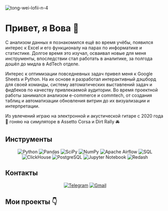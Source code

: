 ![tong-wei-lofii-n-4](https://github.com/user-attachments/assets/09816899-0ae2-4cc3-b85b-3e934862b2b8)

# Привет, я Вова 👋
С анализом данных я познакомился ещё во время учёбы, появился интерес к Excel и его функционалу на парах по информатике и статистике. Долгое время это изучал, осваивал новые для меня инструменты, впоследствии стал работать в аналитике, за полгода дошёл до мидла в AdTech отделе.

Интерес к оптимизации повседневных задач привел меня к Google Sheets и Python. На их основе я разработал интерактивный дэшборд для своей команды, систему автоматических выставлений задач и фидбеков по качеству привлекаемой аудитории. Во время проектной работы занимался анализом e-commerce и commtech, от создания таблиц и автоматизации обновления витрин до их визуализации и интерпретации. 

Из увлечений играю на электронной и акустической гитаре с 2020 года 🎸 гоняю на симуляторе в Assetto Corsa и Dirt Rally 🚘

## Инструменты</h2>

<div align="center">
  
![Python](https://img.shields.io/badge/-Python-0b0038?style=for-the-badge&logo=python&logoColor=3c78a9)
![Pandas](https://img.shields.io/badge/pandas-0b0038?style=for-the-badge&logo=pandas&logoColor=white)
![SciPy](https://img.shields.io/badge/SciPy-0b0038?style=for-the-badge&logo=scipy&logoColor=white)
![NumPy](https://img.shields.io/badge/numpy-0b0038?style=for-the-badge&logo=numpy&logoColor=4c74cc)
![Apache Airflow](https://img.shields.io/badge/Apache%20Airflow-0b0038?style=for-the-badge&logo=Apache%20Airflow&logoColor=e4351d)
![SQL](https://img.shields.io/badge/SQL-0b0038?style=for-the-badge&logo=sql&logoColor=white)
![ClickHouse](https://img.shields.io/badge/ClickHouse-0b0038?style=for-the-badge&logo=clickhouse&logoColor=white)
![PostgreSQL](https://img.shields.io/badge/PostgreSQL-0b0038?style=for-the-badge&logo=postgresql&logoColor=336791)
![Jupyter Notebook](https://img.shields.io/badge/Jupyter%20Notebook-0b0038?style=for-the-badge&logo=jupyter&logoColor=F37626)
![Redash](https://img.shields.io/badge/Redash-0b0038?style=for-the-badge&logo=redash&logoColor=white)

</div>

## Контакты
<div align="center">
  
[![Telegram](https://img.shields.io/badge/Telegram-0b0038?style=for-the-badge&logo=telegram&logoColor=white)](https://t.me/vladimir_sulikaev)
[![Gmail](https://img.shields.io/badge/Gmail-0b0038?style=for-the-badge&logo=gmail&logoColor=red)](mailto:vladimir@sulikaev.ru)

</div>

## Мои проекты 👇
